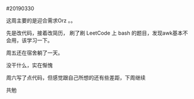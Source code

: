 #20190330

这周主要的是迎合需求Orz 。。

先是改代码，接着改简历， 刷了刷 LeetCode 上 bash 的题目，发现awk基本不会用，该学习一下。

周五还在宿舍躺了一天。

没干什么，实在惭愧

周六写了点代码，但感觉跟自己所想的还有些差距，下周继续

共勉

